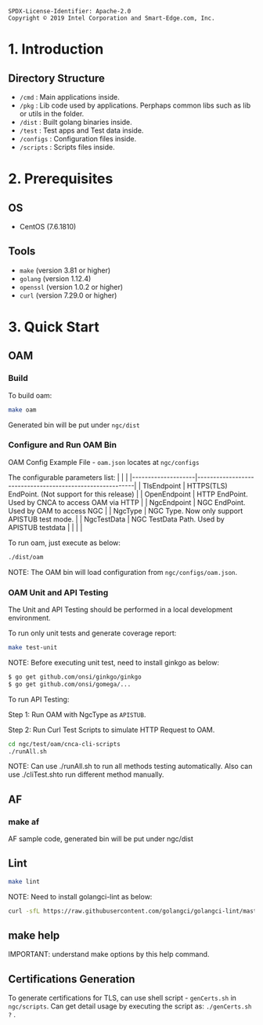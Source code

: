 ```text
SPDX-License-Identifier: Apache-2.0
Copyright © 2019 Intel Corporation and Smart-Edge.com, Inc.
```
# 1. Introduction
## Directory Structure
- `/cmd` : Main applications inside. 
- `/pkg` : Lib code used by applications. Perphaps common libs such as lib or utils in the folder. 
- `/dist` : Built golang binaries inside. 
- `/test` : Test apps and Test data inside. 
- `/configs` : Configuration files inside. 
- `/scripts` : Scripts files inside. 

# 2. Prerequisites
## OS
- CentOS (7.6.1810)

## Tools
- `make` (version 3.81 or higher)
- `golang` (version 1.12.4)
- `openssl` (version 1.0.2 or higher)
- `curl` (version 7.29.0 or higher)

# 3. Quick Start
## OAM
### Build

To build oam:

```sh
make oam
```
Generated bin will be put under `ngc/dist`

### Configure and Run OAM Bin

OAM Config Example File - `oam.json` locates at `ngc/configs`

The configurable parameters list:
|                    |                                                          |
|--------------------|----------------------------------------------------------|
| TlsEndpoint        | HTTPS(TLS) EndPoint. (Not support for this release)      |
| OpenEndpoint       | HTTP EndPoint. Used by CNCA to access OAM via HTTP       |
| NgcEndpoint        | NGC EndPoint. Used by OAM to access NGC                  |
| NgcType            | NGC Type. Now only support APISTUB test mode.            |
| NgcTestData        | NGC TestData Path. Used by APISTUB testdata              |
|                    |                                                          |

To run oam, just execute as below:
```sh
./dist/oam
```
NOTE: The OAM bin will load configuration from `ngc/configs/oam.json`.

### OAM Unit and API Testing

The Unit and API Testing should be performed in a local development environment. 

To run only unit tests and generate coverage report:
```sh
make test-unit
```

NOTE: Before executing unit test, need to install ginkgo as below:
```sh
$ go get github.com/onsi/ginkgo/ginkgo
$ go get github.com/onsi/gomega/...
```


To run API Testing:

Step 1: Run OAM with NgcType as `APISTUB`.

Step 2: Run Curl Test Scripts to simulate HTTP Request to OAM.
```sh
cd ngc/test/oam/cnca-cli-scripts
./runAll.sh
```
NOTE: Can use ./runAll.sh to run all methods testing automatically. Also can use ./cliTest.shto run different method manually.


## AF
### make af
AF sample code, generated bin will be put under ngc/dist



## Lint

```sh
make lint
```

NOTE: Need to install golangci-lint as below:
```sh
curl -sfL https://raw.githubusercontent.com/golangci/golangci-lint/master/install.sh| sh -s -- -b $(go env GOPATH)/bin v1.21.0
```

## make help
IMPORTANT: understand make options by this help command.


## Certifications Generation

To generate certifications for TLS, can use shell script - `genCerts.sh` in `ngc/scripts`. 
Can get detail usage by executing the script as: `./genCerts.sh ?` .
